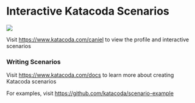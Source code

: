 # Interactive Katacoda Scenarios

[![](http://shields.katacoda.com/katacoda/caniel/count.svg)](https://www.katacoda.com/caniel "Get your profile on Katacoda.com")

Visit https://www.katacoda.com/caniel to view the profile and interactive scenarios

### Writing Scenarios
Visit https://www.katacoda.com/docs to learn more about creating Katacoda scenarios

For examples, visit https://github.com/katacoda/scenario-example

